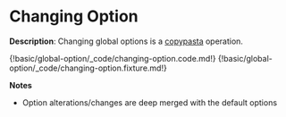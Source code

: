 # Changing Option

__Description__: Changing global options is a [copypasta](https://en.wikipedia.org/wiki/Copy_and_paste_programming) operation.

{!basic/global-option/_code/changing-option.code.md!}
{!basic/global-option/_code/changing-option.fixture.md!}

__Notes__

+ Option alterations/changes are deep merged with the default options

<div class="cf"></div>
<div class="end"></div>

